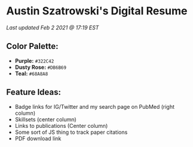 # Austin Szatrowski's Digital Resume
*Last updated Feb 2 2021 @ 17:19 EST*

## Color Palette:
* **Purple:** `#322C42`
* **Dusty Rose:** `#DB6B69`
* **Teal:** `#68A8A8`

## Feature Ideas:
* Badge links for IG/Twitter and my search page on PubMed (right column)
* Skillsets (center column)
* Links to publications (Center column)
* Some sort of JS thing to track paper citations
* PDF download link
